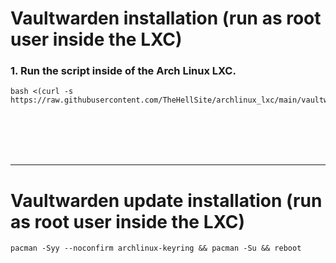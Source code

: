 # Vaultwarden installation (run as root user inside the LXC)

### 1. Run the script inside of the Arch Linux LXC.

  ```
  bash <(curl -s https://raw.githubusercontent.com/TheHellSite/archlinux_lxc/main/vaultwarden/vaultwarden_installer.sh)
  ```

<br />
<br />
<br />
<br />
<hr>

# Vaultwarden update installation (run as root user inside the LXC)

  ```
  pacman -Syy --noconfirm archlinux-keyring && pacman -Su && reboot
  ```
